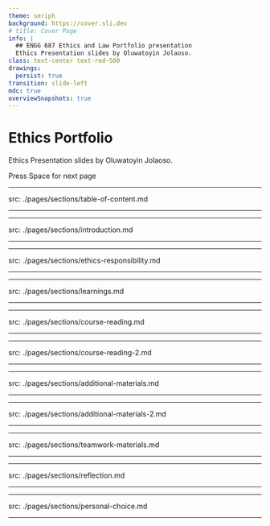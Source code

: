 ```yaml
---
theme: seriph
background: https://cover.sli.dev
# title: Cover Page
info: |
  ## ENGG 687 Ethics and Law Portfolio presentation 
  Ethics Presentation slides by Oluwatoyin Jolaoso.
class: text-center text-red-500
drawings:
  persist: true
transition: slide-left
mdc: true
overviewSnapshots: true
---
```

# Ethics Portfolio

Ethics Presentation slides by Oluwatoyin Jolaoso.

<div class="pt-12">
  <span @click="$slidev.nav.next" class="px-2 py-1 rounded cursor-pointer" hover="bg-white bg-opacity-10">
    Press Space for next page <carbon:arrow-right class="inline"/>
  </span>
</div>

---
src: ./pages/sections/table-of-content.md

---

<!-- Empty Table of content -->

---
src: ./pages/sections/introduction.md

---

<!-- Empty Introduction -->

---
src: ./pages/sections/ethics-responsibility.md

---

<!-- Empty ethics and responsibility and this part is ignored,-->

---
src: ./pages/sections/learnings.md

---

<!-- Content here is also ignored-->
---
src: ./pages/sections/course-reading.md

---

<!-- Course reading here is ignored-->

---
src: ./pages/sections/course-reading-2.md

---

<!-- Course reading 2 here is ignored-->

---
src: ./pages/sections/additional-materials.md

---

<!-- Course reading here is ignored-->

---
src: ./pages/sections/additional-materials-2.md

---

<!-- Course reading here is ignored-->

---
src: ./pages/sections/teamwork-materials.md

---

<!-- Course reading here is ignored-->

---
src: ./pages/sections/reflection.md

---

<!-- Reflection reading here is ignored,  2 Pages-->

---
src: ./pages/sections/personal-choice.md

---
<!-- One More page for anything, You rchoice it could be interesting things about yourself. She gave an example in class that if xoul be I can solve rubiks cube in 3 mins for my case I can claim i can type 105 wpm since there is no way to confirm what I have said that lie can fly -->
